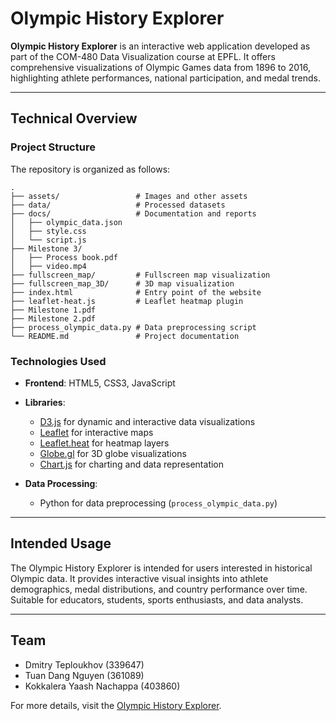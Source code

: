 # Olympic History Explorer

**Olympic History Explorer** is an interactive web application developed as part of the COM-480 Data Visualization course at EPFL. It offers comprehensive visualizations of Olympic Games data from 1896 to 2016, highlighting athlete performances, national participation, and medal trends.

---

## Technical Overview

### Project Structure

The repository is organized as follows:

```
.
├── assets/                 # Images and other assets
├── data/                   # Processed datasets
├── docs/                   # Documentation and reports
│   ├── olympic_data.json
│   ├── style.css
│   └── script.js
├── Milestone 3/                   
│   ├── Process book.pdf
│   ├── video.mp4       
├── fullscreen_map/         # Fullscreen map visualization
├── fullscreen_map_3D/      # 3D map visualization
├── index.html              # Entry point of the website
├── leaflet-heat.js         # Leaflet heatmap plugin
├── Milestone 1.pdf
├── Milestone 2.pdf
├── process_olympic_data.py # Data preprocessing script
└── README.md               # Project documentation
```

### Technologies Used

* **Frontend**: HTML5, CSS3, JavaScript
* **Libraries**:

  * [D3.js](https://d3js.org/) for dynamic and interactive data visualizations
  * [Leaflet](https://leafletjs.com/) for interactive maps
  * [Leaflet.heat](https://github.com/Leaflet/Leaflet.heat) for heatmap layers
  * [Globe.gl](https://globe.gl/) for 3D globe visualizations
  * [Chart.js](https://www.chartjs.org/) for charting and data representation

* **Data Processing**:

  * Python for data preprocessing (`process_olympic_data.py`)

---

## Intended Usage

The Olympic History Explorer is intended for users interested in historical Olympic data. It provides interactive visual insights into athlete demographics, medal distributions, and country performance over time. Suitable for educators, students, sports enthusiasts, and data analysts.

---

## Team

* Dmitry Teploukhov (339647)
* Tuan Dang Nguyen (361089)
* Kokkalera Yaash Nachappa (403860)

For more details, visit the [Olympic History Explorer](https://com-480-data-visualization.github.io/DaViz/).
